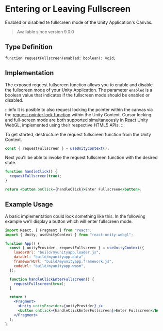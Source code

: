 # Entering or Leaving Fullscreen

Enabled or disabled te fullscreen mode of the Unity Application's Canvas.

> Available since version 9.0.0

## Type Definition

```tsx title="Type Definition"
function requestFullscreen(enabled: boolean): void;
```

## Implementation

The exposed request fullscreen function allows you to enable and disable the fullscreen mode of your Unity Application. The parameter `enabled` is a boolean value that indicates if the fullscreen mode should be enabled or disabled.

:::info
It is posible to also request locking the pointer within the canvas via the [request pointer lock function](/docs/api/request-pointer-lock) within the Unity Context. Cursor locking and full-screen mode are both supported simultaneously in React Unity WebGL, implemented using their respective HTML5 APIs.
:::

To get started, destructure the request fullscreen function from the Unity Context.

```jsx showLineNumbers title="Example: Destructuring the request fullscreen function"
const { requestFullscreen } = useUnityContext();
```

Next you'll be able to invoke the request fullscreen function with the desired state.

```jsx showLineNumbers title="Example: Using the request fullscreen function"
function handleClick() {
  requestFullscreen(true);
}

return <button onClick={handleClick}>Enter Fullscreen</button>;
```

## Example Usage

A basic implementation could look something like this. In the following example we'll display a button which will enter fullscreen mode.

```jsx showLineNumbers title="App.jsx"
import React, { Fragment } from "react";
import { Unity, useUnityContext } from "react-unity-webgl";

function App() {
  const { unityProvider, requestFullscreen } = useUnityContext({
    loaderUrl: "build/myunityapp.loader.js",
    dataUrl: "build/myunityapp.data",
    frameworkUrl: "build/myunityapp.framework.js",
    codeUrl: "build/myunityapp.wasm",
  });

  function handleClickEnterFullscreen() {
    requestFullscreen(true);
  }

  return (
    <Fragment>
      <Unity unityProvider={unityProvider} />
      <button onClick={handleClickEnterFullscreen}>Enter Fullscreen</button>
    </Fragment>
  );
}
```
